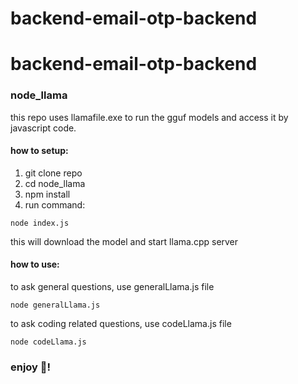 # backend-email-otp-backend
# backend-email-otp-backend
### node_llama

this repo uses llamafile.exe to run the gguf models and access it by javascript code.

#### how to setup:

1. git clone repo
2. cd node_llama
3. npm install
4. run command:
```
node index.js
```
this will download the model and start llama.cpp server

#### how to use:

to ask general questions, use generalLlama.js file
```
node generalLlama.js
```

to ask coding related questions, use codeLlama.js file
```
node codeLlama.js
``` 

### enjoy 🤖!